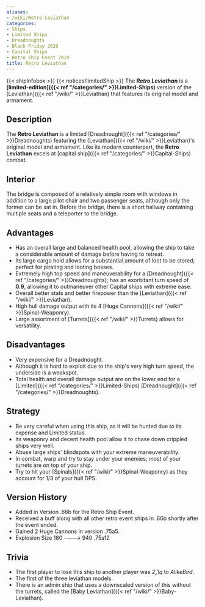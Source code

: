 ```yaml
---
aliases:
- /wiki/Retro-Leviathan
categories:
- Ships
- Limited Ships
- Dreadnoughts
- Black Friday 2019
- Capital Ships
- Retro Ship Event 2019
title: Retro Leviathan
---
```


{{< shipInfobox >}} {{< notices/limitedShip >}} The **_Retro Leviathan_** is a **[limited-edition]({{< ref "/categories/" >}}Limited-Ships)** version of the [Leviathan]({{< ref "/wiki/" >}}Leviathan) that features its original model and armament. 

## Description

The **Retro Leviathan** is a limited [Dreadnought]({{< ref "/categories/" >}}Dreadnoughts) featuring the [Leviathan]({{< ref "/wiki/" >}}Leviathan)'s original model and armament. Like its modern counterpart, the **Retro Leviathan** excels at [capital ship]({{< ref "/categories/" >}}Capital-Ships) combat.

## Interior

The bridge is composed of a relatively simple room with windows in addition to a large pilot chair and two passenger seats, although only the former can be sat in. Before the bridge, there is a short hallway containing multiple seats and a teleporter to the bridge.

## Advantages

- Has an overall large and balanced health pool, allowing the ship to take a considerable amount of damage before having to retreat.
- Its large cargo hold allows for a substantial amount of loot to be stored; perfect for pirating and looting bosses.
- Extremely high top speed and maneuverability for a [Dreadnought]({{< ref "/categories/" >}}Dreadnoughts); has an exorbitant turn speed of **0.9**, allowing it to outmaneuver other Capital ships with extreme ease.
- Overall better stats and better firepower than the [Leviathan]({{< ref "/wiki/" >}}Leviathan).
- High hull damage output with its 4 [Huge Cannons]({{< ref "/wiki/" >}}Spinal-Weaponry).
- Large assortment of [Turrets]({{< ref "/wiki/" >}}Turrets) allows for versatility.

## Disadvantages

- Very expensive for a Dreadnought.
- Although it is hard to exploit due to the ship's very high turn speed, the underside is a weakspot.
- Total health and overall damage output are on the lower end for a [Limited]({{< ref "/categories/" >}}Limited-Ships) [Dreadnought]({{< ref "/categories/" >}}Dreadnoughts).

## Strategy

- Be very careful when using this ship, as it will be hunted due to its expense and Limited status.
- Its weaponry and decent health pool allow it to chase down crippled ships very well.
- Abuse large ships' blindspots with your extreme maneuverability.
- In combat, warp and try to stay under your enemies; most of your turrets are on top of your ship.
- Try to hit your [Spinals]({{< ref "/wiki/" >}}Spinal-Weaponry) as they account for 1/3 of your hull DPS.

## Version History 

- Added in Version .66b for the Retro Ship Event.
- Received a buff along with all other retro event ships in .66b shortly after the event ended.
- Gained 2 Huge Cannons in version .75a5.
- Explosion Size 180 ----> 940 .75a12

## Trivia

- The first player to lose this ship to another player was _2_1q_ to _AlikeBird_.
- The first of the three leviathan models.
- There is an admin ship that uses a downscaled version of this without the turrets, called the [Baby Leviathan]({{< ref "/wiki/" >}}Baby-Leviathan).